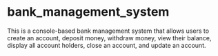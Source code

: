 # bank_management_system
This is a console-based bank management system that allows users to create an account, deposit money, withdraw money, view their balance, display all account holders, close an account, and update an account. 
